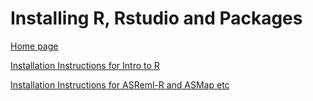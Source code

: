 # Installing R, Rstudio and Packages

[Home page](https://biometryhub.github.io/installing-r/)

[Installation Instructions for Intro to R](https://biometryhub.github.io/installing-r/intro_to_r.html)

[Installation Instructions for ASReml-R and ASMap etc](https://biometryhub.github.io/installing-r/installing-asreml.html)

